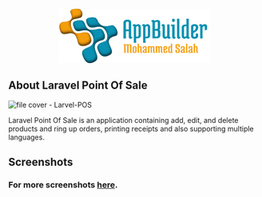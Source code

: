 <p align="center"><img src="logo-repo.png" width="300"></p>

## About Laravel Point Of Sale

![file cover - Larvel-POS](https://user-images.githubusercontent.com/109177230/202863087-fee20fee-c157-438a-a25e-7b0d3d6dd9ef.png)

Laravel Point Of Sale is an application containing add, edit, and delete products and ring up orders, printing receipts and also supporting multiple languages.

## Screenshots

### For more screenshots [here](screenshots/SCREENSHOTS.md).


